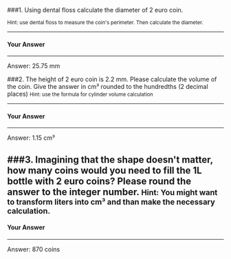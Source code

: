 ###1. Using dental floss calculate the diameter of 2 euro coin.

<small><span class="gray">Hint</span>: use dental floss to measure the coin's perimeter. Then calculate the diameter.</small>




---

#### Your Answer

>

>

>

>

>

>

>

>

---



<div class="answer hidden">
    Answer: 25.75 mm
</div>

###2. The height of 2 euro coin is 2.2 mm. Please calculate the volume of the coin. Give the answer in cm³ rounded to the  hundredths (2 decimal places)
<small><span class="gray">Hint</span>: use the formula for cylinder volume calculation</small>

---
#### Your Answer

>

>

>

>

>

>

>

>

---

<div class="answer hidden">
    Answer: 1.15 cm³
</div>

###3. Imagining that the shape doesn't matter, how many coins would you need to fill the 1L bottle with 2 euro coins? Please round the answer to the integer number.
<small><span class="gray">Hint</span>: You might want to transform liters into cm³ and than make the necessary calculation.</small>
---
#### Your Answer

>

>

>

>

>

>

>

>

---

<div class="answer hidden">
    Answer: 870 coins
</div>
